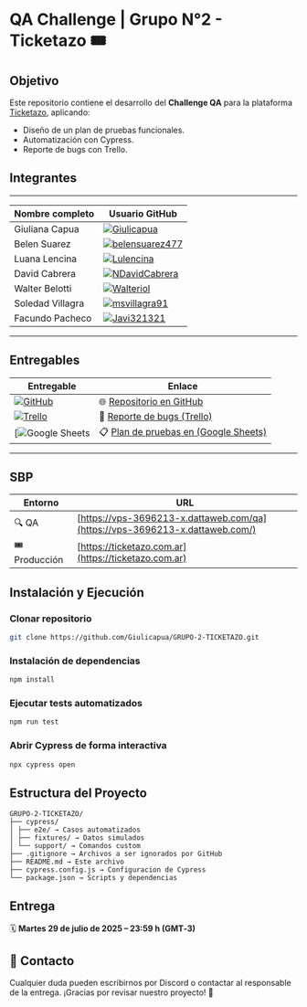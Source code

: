 # QA Challenge | Grupo N°2 - Ticketazo 🎟️

## Objetivo

Este repositorio contiene el desarrollo del **Challenge QA** para la plataforma [Ticketazo](https://ticketazo.com.ar), aplicando:

- Diseño de un plan de pruebas funcionales.
- Automatización con Cypress.
- Reporte de bugs con Trello.

## Integrantes
---

| Nombre completo                  | Usuario GitHub |
|------------------------------------|-------------------|
| Giuliana Capua                  | [![Giulicapua](https://img.shields.io/badge/GitHub-Giulicapua-121011?style=for-the-badge&logo=github&logoColor=white)](https://github.com/Giulicapua) |
| Belen Suarez                       | [![belensuarez477](https://img.shields.io/badge/GitHub-belensuarez477-121011?style=for-the-badge&logo=github&logoColor=white)](https://github.com/belensuarez477) |
| Luana Lencina              | [![Lulencina](https://img.shields.io/badge/GitHub-Lulencina-121011?style=for-the-badge&logo=github&logoColor=white)](https://github.com/Lulencina) |
| David Cabrera               | [![NDavidCabrera](https://img.shields.io/badge/GitHub-NDavidCabrera-121011?style=for-the-badge&logo=github&logoColor=white)](https://github.com/NDavidCabrera) |
| Walter Belotti               | [![Walteriol](https://img.shields.io/badge/GitHub-Walteriol-121011?style=for-the-badge&logo=github&logoColor=white)](https://github.com/Walteriol) |
| Soledad Villagra                      | [![msvillagra91](https://img.shields.io/badge/GitHub-msvillagra91-121011?style=for-the-badge&logo=github&logoColor=white)](https://github.com/msvillagra91) |
| Facundo Pacheco                     | [![Javi321321](https://img.shields.io/badge/GitHub-Javi321321-121011?style=for-the-badge&logo=github&logoColor=white)](https://github.com/Javi321321) |
---

## Entregables

| Entregable       | Enlace                                                                 |
|------------------|------------------------------------------------------------------------|
| [![GitHub](https://img.shields.io/badge/GitHub-Repositorio-121011?style=for-the-badge&logo=github&logoColor=white)](https://github.com/Giulicapua/GRUPO-2-TICKETAZO) | 🌐 [Repositorio en GitHub](https://github.com/Giulicapua/GRUPO-2-TICKETAZO) |
| [![Trello](https://img.shields.io/badge/Trello-Tablero-0052CC?style=for-the-badge&logo=trello&logoColor=white)](https://trello.com) | 🐞 [Reporte de bugs (Trello)](https://trello.com) |
| [![Google Sheets](https://docs.google.com/spreadsheets/d/16nqB7t9lBOe3L_1KGiBUdebvTvcaXQwGYPrVJCzL1ME/edit?gid=0#gid=0) | 📋 [Plan de pruebas en (Google Sheets)](https://docs.google.com/spreadsheets/d/16nqB7t9lBOe3L_1KGiBUdebvTvcaXQwGYPrVJCzL1ME/edit?gid=0#gid=0) |
---

## SBP

| Entorno    | URL                                                                         |
|------------|------------------------------------------------------------------------------|
| 🔍 QA         | [https://vps-3696213-x.dattaweb.com/qa](https://vps-3696213-x.dattaweb.com/) |
| 🎟️ Producción | [https://ticketazo.com.ar](https://ticketazo.com.ar)                         |

## Instalación y Ejecución

### Clonar repositorio
```bash
git clone https://github.com/Giulicapua/GRUPO-2-TICKETAZO.git
```

### Instalación de dependencias
```bash
npm install
```

### Ejecutar tests automatizados
```bash
npm run test
```

### Abrir Cypress de forma interactiva
```bash
npx cypress open
```

## Estructura del Proyecto
```
GRUPO-2-TICKETAZO/
├── cypress/
│ ├── e2e/ → Casos automatizados
│ ├── fixtures/ → Datos simulados
│ └── support/ → Comandos custom
├── .gitignore → Archivos a ser ignorados por GitHub
├── README.md → Este archivo
├── cypress.config.js → Configuracion de Cypress
└── package.json → Scripts y dependencias
```

## Entrega
🗓️ **Martes 29 de julio de 2025 – 23:59 h (GMT‑3)**

## 💬 Contacto

Cualquier duda pueden escribirnos por Discord o contactar al responsable de la entrega.
¡Gracias por revisar nuestro proyecto! 🙌
